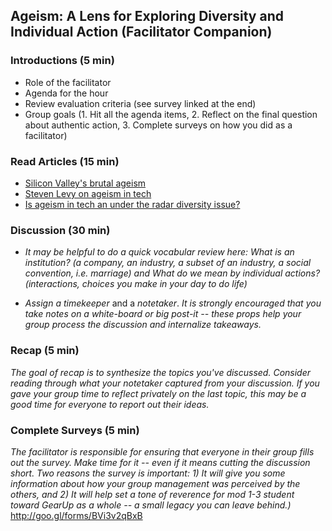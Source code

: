 ## Ageism: A Lens for Exploring Diversity and Individual Action (Facilitator Companion)

### Introductions (5 min)
* Role of the facilitator
* Agenda for the hour
* Review evaluation criteria (see survey linked at the end)
* Group goals  (1. Hit all the agenda items, 2. Reflect on the final question about authentic action, 3. Complete surveys on how you did as a facilitator)

### Read Articles (15 min)
  * [Silicon Valley's brutal ageism](https://newrepublic.com/article/117088/silicons-valleys-brutal-ageism)
  * [Steven Levy on ageism in tech](https://medium.com/backchannel/how-can-we-achieve-age-diversity-in-silicon-valley-11a847cb37b7#.68wfpepu4)
  * [Is ageism in tech an under the radar diversity issue?](http://www.fastcompany.com/3054204/the-future-of-work/is-ageism-in-tech-an-under-the-radar-diversity-issue) 

### Discussion (30 min)
* _It may be helpful to do a quick_ *vocabular review* _here: What is an institution? (a company, an industry, a subset of an industry, a social convention, i.e. marriage) and What do we mean by individual actions? (interactions, choices you make in your day to do life)_  

* *Assign a timekeeper* and a *notetaker*. _It is_ *strongly* _encouraged that you take notes on a white-board or big post-it -- these props help your group process the discussion and internalize takeaways._  

### Recap (5 min)
_The goal of recap is to synthesize the topics you've discussed. Consider reading through what your notetaker captured from your discussion. If you gave your group time to reflect privately on the last topic, this may be a good time for everyone to report out their ideas._

### Complete Surveys (5 min)
_The facilitator is responsible for ensuring that everyone in their group fills out the survey. Make time for it -- even if it means cutting the discussion short. Two reasons the survey is important: 1) It will give you some information about how your group management was perceived by the others, and 2) It will help set a tone of reverence for mod 1-3 student toward GearUp as a whole -- a small legacy you can leave behind.)_
http://goo.gl/forms/BVi3v2qBxB
